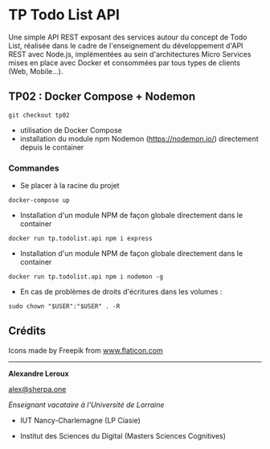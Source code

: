 # TP Todo List API

Une simple API REST exposant des services autour du concept de Todo List, réalisée dans le cadre de l'enseignement du développement d'API REST avec Node.js, implémentées au sein d'architectures Micro Services mises en place avec Docker et consommées par tous types de clients (Web, Mobile...).

## TP02 : Docker Compose + Nodemon

```
git checkout tp02
```

- utilisation de Docker Compose
- installation du module npm Nodemon (https://nodemon.io/) directement depuis le container

### Commandes

- Se placer à la racine du projet

```
docker-compose up
```

- Installation d'un module NPM de façon globale directement dans le container

```
docker run tp.todolist.api npm i express
```

- Installation d'un module NPM de façon globale directement dans le container

```
docker run tp.todolist.api npm i nodemon -g
```

- En cas de problèmes de droits d'écritures dans les volumes :

```
sudo chown "$USER":"$USER" . -R
```

## Crédits

Icons made by Freepik from www.flaticon.com

---

__Alexandre Leroux__

alex@sherpa.one

_Enseignant vacataire à l'Université de Lorraine_

- IUT Nancy-Charlemagne (LP Ciasie)

- Institut des Sciences du Digital (Masters Sciences Cognitives)
